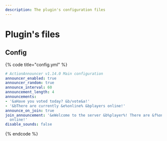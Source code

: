 ```yaml
---
description: The plugin's configuration files
---
```


# Plugin's files

## Config

{% code title="config.yml" %}
```yaml
# ActionAnnouncer v1.14.0 Main configuration
announcer_enabled: true
announcer_random: true
announce_interval: 60
announcement_length: 4
announcements:
- '&aHave you voted today? &b/vote&a!'
- '&bThere are currently &e%online% &bplayers online!'
announce_on_join: true
join_announcement: '&eWelcome to the server &b%player%! There are &f%online% &epeople
  online!'
disable_sounds: false
```
{% endcode %}

